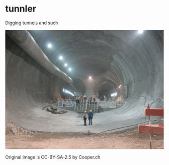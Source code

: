 # tunnler

Digging tunnels and such

![Tunnler in action](tunnler.jpg)

Original image is CC-BY-SA-2.5 by Cooper.ch
